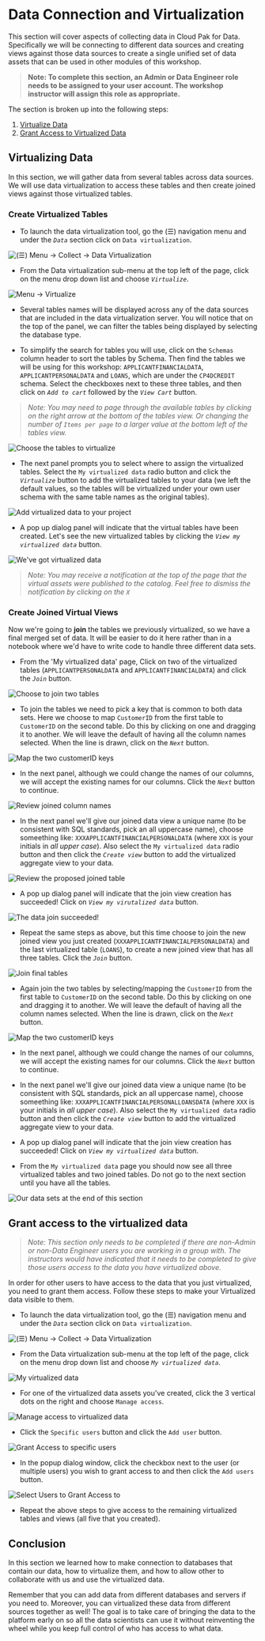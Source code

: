 # Data Connection and Virtualization

This section will cover aspects of collecting data in Cloud Pak for Data. Specifically we will be connecting to different data sources and creating views against those data sources to create a single unified set of data assets that can be used in other modules of this workshop.

> **Note: To complete this section, an Admin or Data Engineer role needs to be assigned to your user account. The workshop instructor will assign this role as appropriate.**

The section is broken up into the following steps:

1. [Virtualize Data](#virtualizing-data)
1. [Grant Access to Virtualized Data](#grant-access-to-the-virtualized-data)

## Virtualizing Data

In this section, we will gather data from several tables across data sources. We will use data virtualization to access these tables and then create joined views against those virtualized tables.

### Create Virtualized Tables

* To launch the data virtualization tool, go the (☰) navigation menu and under the *`Data`* section click on `Data virtualization`.

![(☰) Menu -> Collect -> Data Virtualization](../images/navigation/dv-menu.png)

* From the Data virtualization sub-menu at the top left of the page, click on the menu drop down list and choose *`Virtualize`*.

![Menu -> Virtualize](../images/dv/dv-virtualize-menu.png)

* Several tables names will be displayed across any of the data sources that are included in the data virtualization server. You will notice that on the top of the panel, we can filter the tables being displayed by selecting the database type.

* To simplify the search for tables you will use, click on the `Schemas` column header to sort the tables by Schema. Then find the tables we will be using for this workshop: `APPLICANTFINANCIALDATA`, `APPLICANTPERSONALDATA` and `LOANS`, which are under the `CP4DCREDIT` schema. Select the checkboxes next to these three tables, and then click on *`Add to cart`* followed by the *`View Cart`* button.

> *Note: You may need to page through the available tables by clicking on the right arrow at the bottom of the tables view. Or changing the number of `Items per page` to a larger value at the bottom left of the tables view.*

![Choose the tables to virtualize](../images/dv/dv-virtualize-tables.png)

* The next panel prompts you to select where to assign the virtualized tables. Select the `My virtualized data` radio button and click the *`Virtualize`* button to add the virtualized tables to your data (we left the default values, so the tables will be virtualized under your own user schema with the same table names as the original tables).

![Add virtualized data to your project](../images/dv/dv-virtualize-assign.png)

* A pop up dialog panel will indicate that the virtual tables have been created. Let's see the new virtualized tables by clicking the *`View my virtualized data`* button.

![We've got virtualized data](../images/dv/dv-virtualize-complete.png)

> *Note: You may receive a notification at the top of the page that the virtual assets were published to the catalog. Feel free to dismiss the notification by clicking on the `X`*

### Create Joined Virtual Views

Now we're going to **join** the tables we previously virtualized, so we have a final merged set of data. It will be easier to do it here rather than in a notebook where we'd have to write code to handle three different data sets.

* From the 'My virtualized data' page, Click on two of the virtualized tables (`APPLICANTPERSONALDATA` and `APPLICANTFINANCIALDATA`) and click the *`Join`* button.

![Choose to join two tables](../images/dv/dv-join-select-tables.png)

* To join the tables we need to pick a key that is common to both data sets. Here we choose to map `CustomerID` from the first table to `CustomerID` on the second table. Do this by clicking on one and dragging it to another. We will leave the default of having all the column names selected. When the line is drawn, click on the *`Next`* button.

![Map the two customerID keys](../images/dv/dv-join-select-columns.png)

* In the next panel, although we could change the names of our columns, we will accept the existing names for our columns. Click the *`Next`* button to continue.

![Review joined column names](../images/dv/dv-join-col-names-review.png)

* In the next panel we'll give our joined data view a unique name (to be consistent with SQL standards, pick an all uppercase name), choose someething like: `XXXAPPLICANTFINANCIALPERSONALDATA` (where `XXX` is your initials in *all upper case*). Also select the `My virtualized data` radio button and then click the *`Create view`* button to add the virtualized aggregate view to your data.

![Review the proposed joined table](../images/dv/dv-join-assign-review.png)

* A pop up dialog panel will indicate that the join view creation has succeeded! Click on *`View my virutalized data`* button.

![The data join succeeded!](../images/dv/dv-join-created-1.png)

* Repeat the same steps as above, but this time choose to join the new joined view you just created (`XXXAPPLICANTFINANCIALPERSONALDATA`) and the last virtualized table (`LOANS`), to create a new joined view that has all three tables. Click the *`Join`* button.

![Join final tables](../images/dv/dv-join-select-tables-2.png)

* Again join the two tables by selecting/mapping the `CustomerID` from the first table to `CustomerID` on the second table. Do this by clicking on one and dragging it to another.  We will leave the default of having all the column names selected. When the line is drawn, click on the *`Next`* button.

![Map the two customerID keys](../images/dv/dv-join-select-columns-2.png)

* In the next panel, although we could change the names of our columns, we will accept the existing names for our columns. Click the *`Next`* button to continue.

* In the next panel we'll give our joined data view a unique name (to be consistent with SQL standards, pick an all uppercase name), choose someething like: `XXXAPPLICANTFINANCIALPERSONALLOANSDATA` (where `XXX` is your initials in *all upper case*). Also select the `My virtualized data` radio button and then click the *`Create view`* button to add the virtualized aggregate view to your data.

* A pop up dialog panel will indicate that the join view creation has succeeded! Click on *`View my virtualized data`* button.

* From the `My virtualized data` page you should now see all three virtualized tables and two joined tables. Do not go to the next section until you have all the tables.

![Our data sets at the end of this section](../images/dv/dv-virtualized-data-all.png)

## Grant access to the virtualized data

>*Note: This section only needs to be completed if there are non-Admin or non-Data Engineer users you are working in a group with. The instructors would have indicated that it needs to be completed to give those users access to the data you have virtualized above.*

In order for other users to have access to the data that you just virtualized, you need to grant them access. Follow these steps to make your Virtualized data visible to them.

* To launch the data virtualization tool, go the (☰) navigation menu and under the *`Data`* section click on `Data virtualization`.

![(☰) Menu -> Collect -> Data Virtualization](../images/navigation/dv-menu.png)

* From the Data virtualization sub-menu at the top left of the page, click on the menu drop down list and choose *`My virtualized data`*.

![My virtualized data](../images/dv/dv-menu-myvirtualizeddata.png)

* For one of the virtualized data assets you've created, click the 3 vertical dots on the right and choose `Manage access`.

![Manage access to virtualized data](../images/dv/dv-manage-access-menu.png)

* Click the `Specific users` button and click the `Add user` button.

![Grant Access to specific users](../images/dv/dv-manage-access-add-user.png)

* In the popup dialog window, click the checkbox next to the user (or multiple users) you wish to grant access to and then click the `Add users` button.

![Select Users to Grant Access to](../images/dv/dv-manage-access-select-users.png)

* Repeat the above steps to give access to the remaining virtualized tables and views (all five that you created).

## Conclusion

In this section we learned how to make connection to databases that contain our data, how to virtualize them, and how to allow other to collaborate with us and use the virtualized data.

Remember that you can add data from different databases and servers if you need to. Moreover, you can virtualized these data from different sources together as well! The goal is to take care of bringing the data to the platform early on so all the data scientists can use it without reinventing the wheel while you keep full control of who has access to what data.
